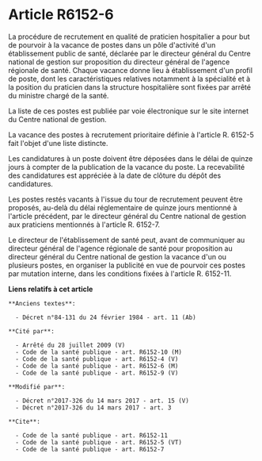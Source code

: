 # Article R6152-6

La procédure de recrutement en qualité de praticien hospitalier a pour but de pourvoir à la vacance de postes dans un pôle
d'activité d'un établissement public de santé, déclarée par le directeur général du Centre national de gestion sur
proposition du directeur général de l'agence régionale de santé. Chaque vacance donne lieu à établissement d'un profil de
poste, dont les caractéristiques relatives notamment à la spécialité et à la position du praticien dans la structure
hospitalière sont fixées par arrêté du ministre chargé de la santé.

La liste de ces postes est publiée par voie électronique sur le site internet du Centre national de gestion.

La vacance des postes à recrutement prioritaire définie à l'article R. 6152-5 fait l'objet d'une liste distincte.

Les candidatures à un poste doivent être déposées dans le délai de quinze jours à compter de la publication de la vacance du
poste. La recevabilité des candidatures est appréciée à la date de clôture du dépôt des candidatures.

Les postes restés vacants à l'issue du tour de recrutement peuvent être proposés, au-delà du délai réglementaire de quinze
jours mentionné à l'article précédent, par le directeur général du Centre national de gestion aux praticiens mentionnés à
l'article R. 6152-7.

Le directeur de l'établissement de santé peut, avant de communiquer au directeur général de l'agence régionale de santé pour
proposition au directeur général du Centre national de gestion la vacance d'un ou plusieurs postes, en organiser la publicité
en vue de pourvoir ces postes par mutation interne, dans les conditions fixées à l'article R. 6152-11.

**Liens relatifs à cet article**

	**Anciens textes**:

	  - Décret n°84-131 du 24 février 1984 - art. 11 (Ab)

	**Cité par**:

	  - Arrêté du 28 juillet 2009 (V)
	  - Code de la santé publique - art. R6152-10 (M)
	  - Code de la santé publique - art. R6152-4 (V)
	  - Code de la santé publique - art. R6152-6 (M)
	  - Code de la santé publique - art. R6152-9 (V)

	**Modifié par**:

	  - Décret n°2017-326 du 14 mars 2017 - art. 15 (V)
	  - Décret n°2017-326 du 14 mars 2017 - art. 3

	**Cite**:

	  - Code de la santé publique - art. R6152-11
	  - Code de la santé publique - art. R6152-5 (VT)
	  - Code de la santé publique - art. R6152-7
